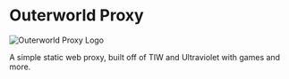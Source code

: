 # Outerworld Proxy

![Outerworld Proxy Logo](../static/logo.gif)

A simple static web proxy, built off of TIW and Ultraviolet with games and more.
